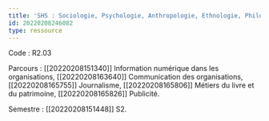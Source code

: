 ```yaml
---
title: 'SHS : Sociologie, Psychologie, Anthropologie, Ethnologie, Philosophie…'
id: 20220208246082
type: ressource
---
```


Code : R2.03

Parcours : [[20220208151340]] Information numérique dans les organisations, [[20220208163640]] Communication des organisations, [[20220208165755]] Journalisme, [[20220208165806]] Métiers du livre et du patrimoine, [[20220208165826]] Publicité.

Semestre : [[20220208151448]] S2.